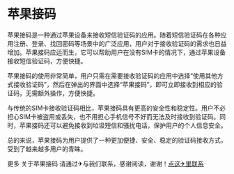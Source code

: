 # 苹果接码

苹果接码是一种通过苹果设备来接收短信验证码的应用。随着短信验证码在各种应用注册、登录、找回密码等场景中的广泛应用，用户对于接收验证码的需求也日益增加。苹果接码应运而生，它可以帮助用户在没有SIM卡的情况下，通过苹果设备接收短信验证码，方便快捷。

苹果接码的使用非常简单，用户只需在需要接收验证码的应用中选择“使用其他方式接收验证码”，然后在弹出的界面中选择“苹果接码”，即可立即接收到相应的验证码，无需额外操作，方便快捷。

与传统的SIM卡接收验证码相比，苹果接码具有更高的安全性和稳定性。用户不必担心SIM卡被盗用或丢失，也不用担心手机信号不好而无法及时接收到验证码。同时，苹果接码还可以避免接收到垃圾短信和骚扰电话，保护用户的个人信息安全。

总的来说，苹果接码为用户提供了一种更加便捷、安全、稳定的验证码接收方式，受到了越来越多用户的青睐。

更多 关于苹果接码 请通过✈与我们联系，感谢阅读，谢谢！[点这✈里联系](https://ss.k02.cc)